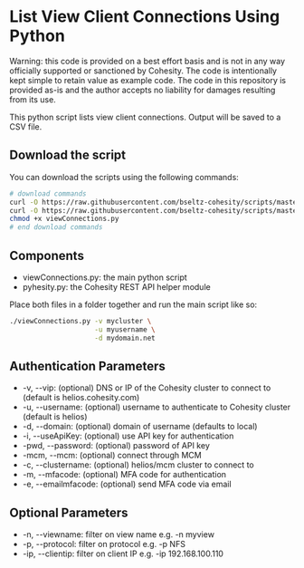 # List View Client Connections Using  Python

Warning: this code is provided on a best effort basis and is not in any way officially supported or sanctioned by Cohesity. The code is intentionally kept simple to retain value as example code. The code in this repository is provided as-is and the author accepts no liability for damages resulting from its use.

This python script lists view client connections. Output will be saved to a CSV file.

## Download the script

You can download the scripts using the following commands:

```bash
# download commands
curl -O https://raw.githubusercontent.com/bseltz-cohesity/scripts/master/python/viewConnections/viewConnections.py
curl -O https://raw.githubusercontent.com/bseltz-cohesity/scripts/master/python/pyhesity.py
chmod +x viewConnections.py
# end download commands
```

## Components

* viewConnections.py: the main python script
* pyhesity.py: the Cohesity REST API helper module

Place both files in a folder together and run the main script like so:

```bash
./viewConnections.py -v mycluster \
                     -u myusername \
                     -d mydomain.net
```

## Authentication Parameters

* -v, --vip: (optional) DNS or IP of the Cohesity cluster to connect to (default is helios.cohesity.com)
* -u, --username: (optional) username to authenticate to Cohesity cluster (default is helios)
* -d, --domain: (optional) domain of username (defaults to local)
* -i, --useApiKey: (optional) use API key for authentication
* -pwd, --password: (optional) password of API key
* -mcm, --mcm: (optional) connect through MCM
* -c, --clustername: (optional) helios/mcm cluster to connect to
* -m, --mfacode: (optional) MFA code for authentication
* -e, --emailmfacode: (optional) send MFA code via email

## Optional Parameters

* -n, --viewname: filter on view name e.g. -n myview
* -p, --protocol: filter on protocol e.g. -p NFS
* -ip, --clientip: filter on client IP e.g. -ip 192.168.100.110
